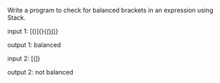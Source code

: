 Write a program to check for balanced brackets in an expression using Stack.

input 1: [()]{}{[()()]()}

output 1: balanced

input 2: [(])

output 2: not balanced
